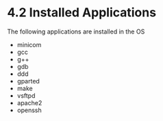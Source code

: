 # 4.2	Installed Applications

The following applications are installed in the OS

* minicom
* gcc
* g++
* gdb
* ddd
* gparted
* make
* vsftpd
* apache2
* openssh
